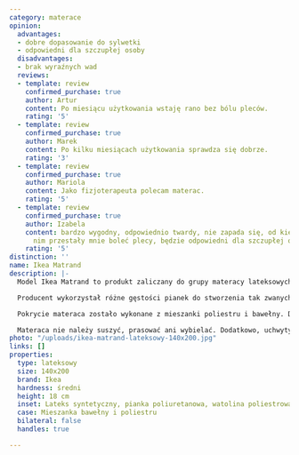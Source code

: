 ```yaml
---
category: materace
opinion:
  advantages:
  - dobre dopasowanie do sylwetki
  - odpowiedni dla szczupłej osoby
  disadvantages:
  - brak wyraźnych wad
  reviews:
  - template: review
    confirmed_purchase: true
    author: Artur
    content: Po miesiącu użytkowania wstaję rano bez bólu pleców.
    rating: '5'
  - template: review
    confirmed_purchase: true
    author: Marek
    content: Po kilku miesiącach użytkowania sprawdza się dobrze.
    rating: '3'
  - template: review
    confirmed_purchase: true
    author: Mariola
    content: Jako fizjoterapeuta polecam materac.
    rating: '5'
  - template: review
    confirmed_purchase: true
    author: Izabela
    content: bardzo wygodny, odpowiednio twardy, nie zapada się, od kiedy śpię na
      nim przestały mnie boleć plecy, będzie odpowiedni dla szczupłej osoby
    rating: '5'
distinction: ''
name: Ikea Matrand
description: |-
  Model Ikea Matrand to produkt zaliczany do grupy materacy lateksowych. Do jego produkcji wykorzystano lateks syntetyczny, który stanowi znaczną część wypełnienia materaca. Pozostała część składa się przede wszystkim z wysokoelastycznej pianki poliuretanowej oraz watoliny poliestrowej. Połączenie tych tworzyw stanowi wygodne, a przede wszystkim stabilne oparcie przez całą noc. Dzięki temu użytkownik może spokojnie odpoczywać - bez obawy o niewygodną pozycję, czy jakikolwiek ucisk podczas snu.

  Producent wykorzystał różne gęstości pianek do stworzenia tak zwanych stref komfortu materaca. To punkty znajdujące się na jego powierzchni stanowiące wspomniane już podparcie dla sylwetki. Strefy komfortu zapewniają również prawidłowe ułożenie kręgosłupa i rozkładają równomiernie nacisk na mięśnie przez całą noc. Dzięki temu, pomimo że model Matrand klasyfikowany jest do materacy twardych, może zapewnić komfortowy wypoczynek i wygodę jego użytkownikom. Co więcej, prawidłowe ułożenie kręgosłupa to również bardzo ważny aspekt zdrowotny, który należy uwzględnić podczas swoich wyborów.

  Pokrycie materaca zostało wykonane z mieszanki poliestru i bawełny. Dzięki zamkowi błyskawicznemu można je bardzo łatwo zdejmować w celu odświeżenia. Możliwe jest również pranie pokrowca, jednak zaleca się to robić w temperaturze 60°C.

  Materaca nie należy suszyć, prasować ani wybielać. Dodatkowo, uchwyty zamontowane na bokach ułatwiają transport i obracanie materaca. Odpowiednia dbałość o ten model może znacznie wydłużyć czas jego użytkowania.
photo: "/uploads/ikea-matrand-lateksowy-140x200.jpg"
links: []
properties:
  type: lateksowy
  size: 140x200
  brand: Ikea
  hardness: średni
  height: 18 cm
  inset: Lateks syntetyczny, pianka poliuretanowa, watolina poliestrowa
  case: Mieszanka bawełny i poliestru
  bilateral: false
  handles: true

---
```

